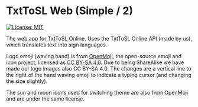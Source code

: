 # TxtToSL Web (Simple / 2)
[![License: MIT](https://img.shields.io/badge/License-MIT-blue.svg)](https://choosealicense.com/licenses/mit/l)

The web app for TxtToSL Online. Uses the TxtToSL Online API (made by us), which translates text into sign languages.

Logo emoji (waving hand) is from [OpenMoji](https://openmoji.org), the open-source emoji and icon project, licensed as [CC BY-SA 4.0](https://creativecommons.org/licenses/by-sa/4.0/#). Due to being ShareAlike we have made our logo images also CC BY-SA 4.0. The changes are a vertical line to the right of the hand waving emoji to indicate a typing cursor (and changing the size slightly).

The sun and moon icons used for switching theme are also from OpenMoji and are under the same license.
